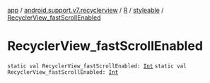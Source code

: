 [app](../../../index.md) / [android.support.v7.recyclerview](../../index.md) / [R](../index.md) / [styleable](index.md) / [RecyclerView_fastScrollEnabled](.)

# RecyclerView_fastScrollEnabled

`static val RecyclerView_fastScrollEnabled: `[`Int`](https://kotlinlang.org/api/latest/jvm/stdlib/kotlin/-int/index.html)
`static val RecyclerView_fastScrollEnabled: `[`Int`](https://kotlinlang.org/api/latest/jvm/stdlib/kotlin/-int/index.html)
